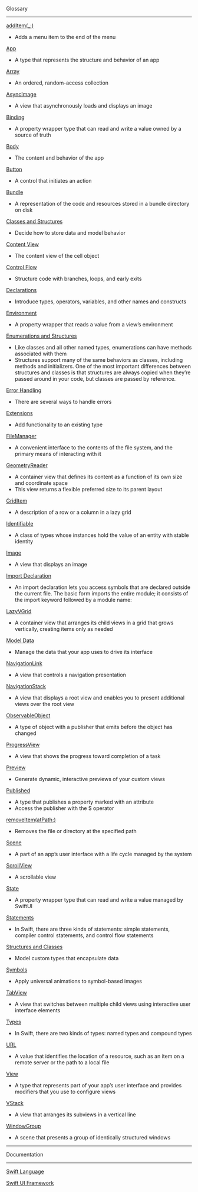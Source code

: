 Glossary
- - - -

[addItem(_:)](https://developer.apple.com/documentation/appkit/nsmenu/1518176-additem)
* Adds a menu item to the end of the menu

[App](https://developer.apple.com/documentation/SwiftUI/App)
* A type that represents the structure and behavior of an app

[Array](https://developer.apple.com/documentation/swift/array)
* An ordered, random-access collection

[AsyncImage](https://developer.apple.com/documentation/swiftui/asyncimage)
* A view that asynchronously loads and displays an image

[Binding](https://developer.apple.com/documentation/swiftui/binding)
* A property wrapper type that can read and write a value owned by a source of truth

[Body](https://developer.apple.com/documentation/SwiftUI/App/body-swift.property)
* The content and behavior of the app

[Button](https://developer.apple.com/documentation/swiftui/button)
* A control that initiates an action

[Bundle](https://developer.apple.com/documentation/foundation/bundle)
* A representation of the code and resources stored in a bundle directory on disk

[Classes and Structures](https://developer.apple.com/documentation/swift/choosing-between-structures-and-classes)
* Decide how to store data and model behavior

[Content View](https://developer.apple.com/documentation/uikit/uitableviewcell/1623229-contentview)
* The content view of the cell object

[Control Flow](https://docs.swift.org/swift-book/documentation/the-swift-programming-language/controlflow)
* Structure code with branches, loops, and early exits

[Declarations](https://docs.swift.org/swift-book/documentation/the-swift-programming-language/declarations)
* Introduce types, operators, variables, and other names and constructs

[Environment](https://developer.apple.com/documentation/swiftui/environment)
* A property wrapper that reads a value from a view’s environment

[Enumerations and Structures](https://docs.swift.org/swift-book/documentation/the-swift-programming-language/guidedtour#Enumerations-and-Structures)
* Like classes and all other named types, enumerations can have methods associated with them
* Structures support many of the same behaviors as classes, including methods and initializers. One of the most important differences between structures and classes is that structures are always copied when they’re passed around in your code, but classes are passed by reference.

[Error Handling](https://docs.swift.org/swift-book/documentation/the-swift-programming-language/guidedtour#Error-Handling)
* There are several ways to handle errors

[Extensions](https://docs.swift.org/swift-book/documentation/the-swift-programming-language/extensions/)
* Add functionality to an existing type

[FileManager](https://developer.apple.com/documentation/foundation/filemanager)
* A convenient interface to the contents of the file system, and the primary means of interacting with it

[GeometryReader](https://developer.apple.com/documentation/SwiftUI/GeometryReader)
* A container view that defines its content as a function of its own size and coordinate space
* This view returns a flexible preferred size to its parent layout

[GridItem](https://developer.apple.com/documentation/swiftui/griditem)
* A description of a row or a column in a lazy grid

[Identifiable](https://developer.apple.com/documentation/Swift/Identifiable)
* A class of types whose instances hold the value of an entity with stable identity

[Image](https://developer.apple.com/documentation/swiftui/image)
* A view that displays an image

[Import Declaration](https://docs.swift.org/swift-book/documentation/the-swift-programming-language/declarations/#Import-Declaration)
* An import declaration lets you access symbols that are declared outside the current file. The basic form imports the entire module; it consists of the import keyword followed by a module name:

[LazyVGrid](https://developer.apple.com/documentation/SwiftUI/LazyVGrid)
* A container view that arranges its child views in a grid that grows vertically, creating items only as needed

[Model Data](https://developer.apple.com/documentation/swiftui/model-data)
* Manage the data that your app uses to drive its interface

[NavigationLink](https://developer.apple.com/documentation/swiftui/navigationlink)
* A view that controls a navigation presentation

[NavigationStack](https://developer.apple.com/documentation/swiftui/navigationstack)
* A view that displays a root view and enables you to present additional views over the root view

[ObservableObject](https://developer.apple.com/documentation/combine/observableobject)
* A type of object with a publisher that emits before the object has changed

[ProgressView](https://developer.apple.com/documentation/swiftui/progressview)
* A view that shows the progress toward completion of a task

[Preview](https://developer.apple.com/documentation/swiftui/previews-in-xcode)
* Generate dynamic, interactive previews of your custom views

[Published](https://developer.apple.com/documentation/combine/published)
* A type that publishes a property marked with an attribute
* Access the publisher with the $ operator

[removeItem(atPath:)](https://developer.apple.com/documentation/foundation/filemanager/1408573-removeitem)
* Removes the file or directory at the specified path

[Scene](https://developer.apple.com/documentation/swiftui/scene)
* A part of an app’s user interface with a life cycle managed by the system

[ScrollView](https://developer.apple.com/documentation/SwiftUI/ScrollView)
* A scrollable view

[State](https://developer.apple.com/documentation/swiftui/state)
* A property wrapper type that can read and write a value managed by SwiftUI

[Statements](https://docs.swift.org/swift-book/documentation/the-swift-programming-language/statements)
* In Swift, there are three kinds of statements: simple statements, compiler control statements, and control flow statements

[Structures and Classes](https://docs.swift.org/swift-book/documentation/the-swift-programming-language/classesandstructures)
* Model custom types that encapsulate data

[Symbols](https://developer.apple.com/documentation/symbols)
* Apply universal animations to symbol-based images

[TabView](https://developer.apple.com/documentation/swiftui/tabview)
* A view that switches between multiple child views using interactive user interface elements

[Types](https://docs.swift.org/swift-book/documentation/the-swift-programming-language/types)
* In Swift, there are two kinds of types: named types and compound types

[URL](https://developer.apple.com/documentation/foundation/url)
* A value that identifies the location of a resource, such as an item on a remote server or the path to a local file

[View](https://developer.apple.com/documentation/swiftui/view)
* A type that represents part of your app’s user interface and provides modifiers that you use to configure views

[VStack](https://developer.apple.com/documentation/swiftui/vstack/)
* A view that arranges its subviews in a vertical line

[WindowGroup](https://developer.apple.com/documentation/SwiftUI/WindowGroup)
* A scene that presents a group of identically structured windows
- - - -
Documentation
- - - -

[Swift Language](https://docs.swift.org/swift-book/documentation/the-swift-programming-language)

[Swift UI Framework](https://developer.apple.com/documentation/swiftui)

